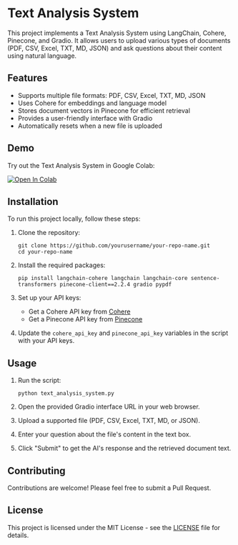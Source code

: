 # Text Analysis System

This project implements a Text Analysis System using LangChain, Cohere, Pinecone, and Gradio. It allows users to upload various types of documents (PDF, CSV, Excel, TXT, MD, JSON) and ask questions about their content using natural language.

## Features

- Supports multiple file formats: PDF, CSV, Excel, TXT, MD, JSON
- Uses Cohere for embeddings and language model
- Stores document vectors in Pinecone for efficient retrieval
- Provides a user-friendly interface with Gradio
- Automatically resets when a new file is uploaded

## Demo

Try out the Text Analysis System in Google Colab:

[![Open In Colab](https://colab.research.google.com/assets/colab-badge.svg)]([https://colab.research.google.com/drive/1qqqcmUYEFahgWubBc7k3xsXsQ2WJN3xb?usp=sharing])

## Installation

To run this project locally, follow these steps:

1. Clone the repository:
   ```
   git clone https://github.com/yourusername/your-repo-name.git
   cd your-repo-name
   ```

2. Install the required packages:
   ```
   pip install langchain-cohere langchain langchain-core sentence-transformers pinecone-client==2.2.4 gradio pypdf
   ```

3. Set up your API keys:
   - Get a Cohere API key from [Cohere](https://cohere.ai/)
   - Get a Pinecone API key from [Pinecone](https://www.pinecone.io/)

4. Update the `cohere_api_key` and `pinecone_api_key` variables in the script with your API keys.

## Usage

1. Run the script:
   ```
   python text_analysis_system.py
   ```

2. Open the provided Gradio interface URL in your web browser.

3. Upload a supported file (PDF, CSV, Excel, TXT, MD, or JSON).

4. Enter your question about the file's content in the text box.

5. Click "Submit" to get the AI's response and the retrieved document text.

## Contributing

Contributions are welcome! Please feel free to submit a Pull Request.

## License

This project is licensed under the MIT License - see the [LICENSE](LICENSE) file for details.
